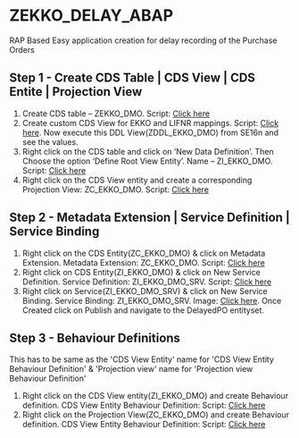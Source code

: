 # ZEKKO_DELAY_ABAP
RAP Based Easy application creation for delay recording of the Purchase Orders
## Step 1 - Create CDS Table | CDS View | CDS Entite | Projection View
1.	Create CDS table – ZEKKO_DMO. Script: [Click here](https://github.com/sabarna17/ZEKKO_DELAY_ABAP/blob/main/zekko_dmo.abap)
2.	Create custom CDS View for EKKO and LIFNR mappings. Script: [Click here](https://github.com/sabarna17/ZEKKO_DELAY_ABAP/blob/main/ZCDS_EKKO_DMO.abap). Now execute this DDL View(ZDDL_EKKO_DMO) from SE16n and see the values.
3.	Right click on the CDS table and click on ‘New Data Definition’. Then Choose the option ‘Define Root View Entity’. Name – ZI_EKKO_DMO. Script: [Click here](https://github.com/sabarna17/ZEKKO_DELAY_ABAP/blob/main/ZI_EKKO_DMO.abap)
4.	Right click on the CDS View entity and create a corresponding Projection View: ZC_EKKO_DMO. Script: [Click here](https://github.com/sabarna17/ZEKKO_DELAY_ABAP/blob/main/ZC_EKKO_DMO.abap)

## Step 2 - Metadata Extension | Service Definition | Service Binding

1. Right click on the CDS Entity(ZC_EKKO_DMO) & click on Metadata Extension. Metadata Extension: ZC_EKKO_DMO. Script: [Click here](https://github.com/sabarna17/ZEKKO_DELAY_ABAP/blob/main/ZC_EKKO_DMO_ME.abap)
2. Right click on CDS Entity(ZI_EKKO_DMO) & click on New Service Definition. Service Definition: ZI_EKKO_DMO_SRV. Script: [Click here](https://github.com/sabarna17/ZEKKO_DELAY_ABAP/blob/main/ZI_EKKO_DMO_SRV.abap)
3. Right click on Service(ZI_EKKO_DMO_SRV) & click on New Service Binding. Service Binding: ZI_EKKO_DMO_SRV. Image: [Click here](https://github.com/sabarna17/ZEKKO_DELAY_ABAP/blob/main/ZI_EKKO_DMO_SRV_BIND.jpg). Once Created click on Publish and navigate to the DelayedPO entityset.

## Step 3 - Behaviour Definitions
This has to be same as the 'CDS View Entity' name for 'CDS View Entity Behaviour Definition' & 'Projection view' name for 'Projection view Behaviour Definition'
1. Right click on the CDS View entity(ZI_EKKO_DMO) and create Behaviour definition. CDS View Entity Behaviour Definition: Script: [Click here](https://github.com/sabarna17/ZEKKO_DELAY_ABAP/blob/main/ZI_EKKO_DMO_BD.abap)
2. Right click on the Projection View(ZC_EKKO_DMO) and create Behaviour definition. CDS View Entity Behaviour Definition: Script: [Click here](https://github.com/sabarna17/ZEKKO_DELAY_ABAP/blob/main/ZC_EKKO_DMO_BD.abap)
